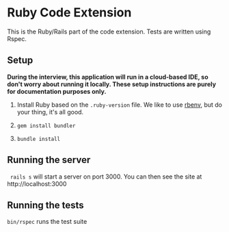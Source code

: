 # Ruby Code Extension

This is the Ruby/Rails part of the code extension. Tests are written using Rspec.

## Setup

**During the interview, this application will run in a cloud-based IDE, so don't worry about running it locally. These setup instructions are purely for documentation purposes only.**

1. Install Ruby based on the `.ruby-version` file. We like to use [rbenv](https://github.com/rbenv/rbenv), but do your thing, it's all good.

2. `gem install bundler`

3. `bundle install`

## Running the server

` rails s` will start a server on port 3000. You can then see the site at http://localhost:3000

## Running the tests

`bin/rspec` runs the test suite

